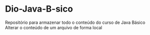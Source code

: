 # Dio-Java-B-sico
Repositório para armazenar todo o conteúdo do curso de Java Básico
Alterar o conteúdo de um arquivo de forma local